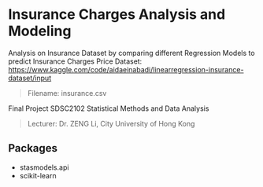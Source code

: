 # Insurance Charges Analysis and Modeling
Analysis on Insurance Dataset by comparing different Regression Models to predict Insurance Charges Price
Dataset: https://www.kaggle.com/code/aidaeinabadi/linearregression-insurance-dataset/input
> Filename: insurance.csv

Final Project SDSC2102 Statistical Methods and Data Analysis
> Lecturer: Dr. ZENG Li, City University of Hong Kong

## Packages
- stasmodels.api
- scikit-learn
